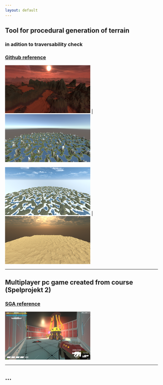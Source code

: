 ```yaml
---
layout: default
---
```


## Tool for procedural generation of terrain
### in adition to traversability check

### [Github reference](https://github.com/slypez/Procedural_generation_of_terrain)

<img width="281" height="158" src="images/terrain/Mountains_1.png"> | <img width="281" height="158" src="images/terrain/Mountains_2.png">

<img width="281" height="158" src="images/terrain/Mountains_3.png"> | <img width="281" height="158" src="images/terrain/Mountains_4.png">

***

## Multiplayer pc game created from course (Spelprojekt 2)

### [SGA reference](https://www.gameawards.se/Games/2019/re%3ASurge)

<img width="281" height="158" src="images/reSurge.jpg">

***

## ...
